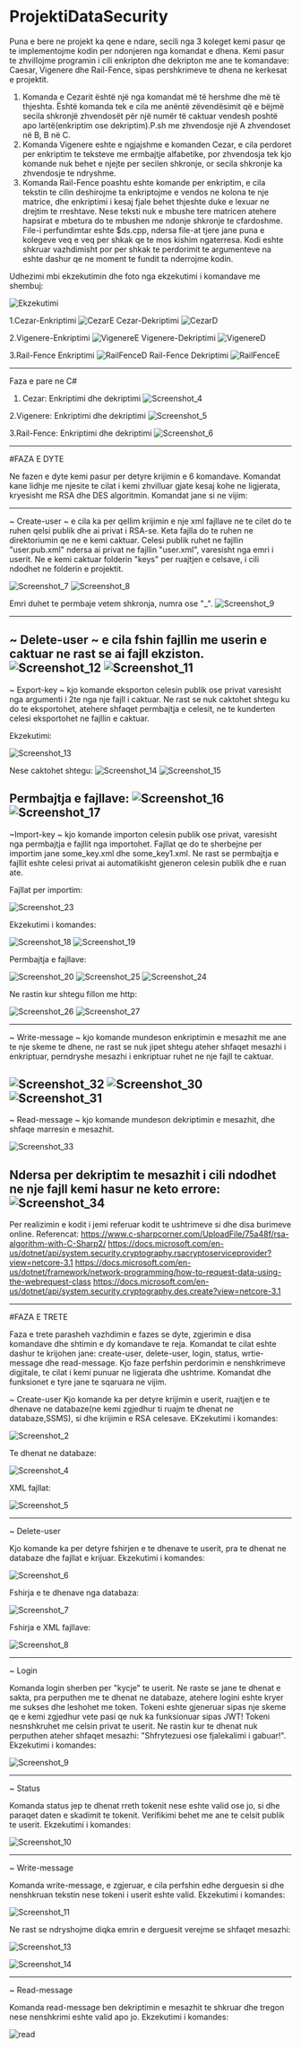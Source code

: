 # ProjektiDataSecurity
  Puna e bere ne projekt ka qene e ndare, secili nga 3 koleget kemi pasur qe te implementojme kodin per ndonjeren nga komandat e dhena.
Kemi pasur te zhvillojme programin i cili enkripton dhe dekripton me ane te komandave: Caesar, Vigenere dhe Rail-Fence, sipas pershkrimeve
te dhena ne kerkesat e projektit.
 1. Komanda e Cezarit është një nga komandat më të hershme dhe më të thjeshta. Është komanda tek e cila me anëntë zëvendësimit që e bëjmë secila shkronjë zhvendosët për një numër të caktuar vendesh poshtë apo lartë(enkriptim ose dekriptim).P.sh me zhvendosje një A zhvendoset në B, B në C.
 2. Komanda Vigenere eshte e ngjajshme e komanden Cezar, e cila perdoret per enkriptim te teksteve me ermbajtje alfabetike, por zhvendosja tek kjo komande nuk behet e njejte per secilen shkronje, or secila shkronje ka zhvendosje te ndryshme.
 3. Komanda Rail-Fence poashtu eshte komande per enkriptim, e cila tekstin te cilin deshirojme ta enkriptojme e vendos ne kolona te nje matrice, dhe enkriptimi i kesaj fjale behet thjeshte duke e lexuar ne drejtim te rreshtave. Nese teksti nuk e mbushe tere matricen atehere 
hapsirat e mbetura do te mbushen me ndonje shkronje te cfardoshme.
 File-i perfundimtar eshte $ds.cpp, ndersa file-at tjere jane puna e kolegeve veq e veq per shkak qe te mos kishim ngaterresa.
Kodi eshte shkruar vazhdimisht por per shkak te perdorimit te argumenteve na eshte dashur qe ne moment te fundit ta nderrojme kodin.

Udhezimi mbi ekzekutimin dhe foto nga ekzekutimi i komandave me shembuj:

![Ekzekutimi](https://user-images.githubusercontent.com/58752918/77952313-be9b5580-72cb-11ea-9e23-108bbfbf692e.png)

1.Cezar-Enkriptimi
![CezarE](https://user-images.githubusercontent.com/58752918/77952488-08843b80-72cc-11ea-8d4f-154656d5055c.png)
Cezar-Dekriptimi
![CezarD](https://user-images.githubusercontent.com/58752918/77952490-091cd200-72cc-11ea-88c6-20a68e371e85.png)

2.Vigenere-Enkriptimi
![VigenereE](https://user-images.githubusercontent.com/58752918/77952515-146ffd80-72cc-11ea-8459-484e548ccd64.png)
Vigenere-Dekriptimi
![VigenereD](https://user-images.githubusercontent.com/58752918/77952516-15089400-72cc-11ea-9496-ed712fecb056.png)

3.Rail-Fence Enkriptimi
![RailFenceD](https://user-images.githubusercontent.com/58752918/77952530-1c2fa200-72cc-11ea-84be-a9784aa2cf14.png)
Rail-Fence Dekriptimi
![RailFenceE](https://user-images.githubusercontent.com/58752918/77952532-1cc83880-72cc-11ea-9b69-aa311e2225d0.png)

----------------------------------------------------------------------------------------------------------------------------------------
Faza e pare ne C#

1. Cezar: Enkriptimi dhe dekriptimi
![Screenshot_4](https://user-images.githubusercontent.com/58752918/81016348-86ee7300-8e60-11ea-8b20-90a6269fc48c.png)

2.Vigenere: Enkriptimi dhe dekriptimi
![Screenshot_5](https://user-images.githubusercontent.com/58752918/81016784-62df6180-8e61-11ea-87e2-e618292850cb.png)

3.Rail-Fence: Enkriptimi dhe dekriptimi
![Screenshot_6](https://user-images.githubusercontent.com/58752918/81016965-bb166380-8e61-11ea-8030-f7814c34497e.png)

----------------------------------------------------------------------------------------------------------------------------------------

#FAZA E DYTE

  Ne fazen e dyte kemi pasur per detyre krijimin e 6 komandave. Komandat kane lidhje me njesite te cilat i kemi zhvilluar gjate kesaj kohe ne ligjerata, kryesisht me RSA dhe DES algoritmin. Komandat jane si ne vijim:

----------------------------------------------------------------------------------------------------------------------------------------
  
  ~ Create-user ~ e cila ka per qellim krijimin e nje xml fajllave ne te cilet do te ruhen qelsi publik dhe ai privat i RSA-se. Keta fajlla do te ruhen ne direktoriumin qe ne e kemi caktuar. Celesi publik ruhet ne fajllin "user.pub.xml" ndersa ai privat ne fajllin "user.xml", varesisht nga emri i userit. Ne e kemi caktuar folderin "keys" per ruajtjen e celsave, i cili ndodhet ne folderin e projektit.
  
  ![Screenshot_7](https://user-images.githubusercontent.com/58752918/81018079-134e6500-8e64-11ea-813e-43e5f5071fe6.png)
  ![Screenshot_8](https://user-images.githubusercontent.com/58752918/81018093-19444600-8e64-11ea-984d-db45aed847b9.png)

  Emri duhet te permbaje vetem shkronja, numra ose "_".
  ![Screenshot_9](https://user-images.githubusercontent.com/58752918/81018225-688a7680-8e64-11ea-8b38-1838ce0998e2.png)

----------------------------------------------------------------------------------------------------------------------------------------

  ~ Delete-user ~ e cila fshin fajllin me userin e caktuar ne rast se ai fajll ekziston.
  ![Screenshot_12](https://user-images.githubusercontent.com/58752918/81018539-02522380-8e65-11ea-8694-42271f1aea17.png)
  ![Screenshot_11](https://user-images.githubusercontent.com/58752918/81018567-1433c680-8e65-11ea-971b-87c0157f7304.png)
----------------------------------------------------------------------------------------------------------------------------------------
  
  
  
  ~ Export-key ~ kjo komande eksporton celesin publik ose privat varesisht nga argumenti i 2te nga nje fajll i caktuar. Ne rast se nuk caktohet shtegu ku do te eksportohet, atehere shfaqet permbajtja e celesit, ne te kunderten celesi eksportohet ne fajllin e caktuar.
  
  Ekzekutimi:
  
  ![Screenshot_13](https://user-images.githubusercontent.com/58752918/81019184-65908580-8e66-11ea-9ef7-2fc630fe1574.png)
  
  Nese caktohet shtegu:
  ![Screenshot_14](https://user-images.githubusercontent.com/58752918/81019528-2151b500-8e67-11ea-864d-85d600037b13.png)
  ![Screenshot_15](https://user-images.githubusercontent.com/58752918/81019535-257dd280-8e67-11ea-8537-999d9d497c2f.png)
     
   Permbajtja e fajllave:
  ![Screenshot_16](https://user-images.githubusercontent.com/58752918/81019544-29115980-8e67-11ea-8277-dd5895eae2c9.png)
  ![Screenshot_17](https://user-images.githubusercontent.com/58752918/81019546-2c0c4a00-8e67-11ea-9e72-8923a067cbbe.png)
----------------------------------------------------------------------------------------------------------------------------------------
  
  
  
  ~Import-key ~ kjo komande importon celesin publik ose privat, varesisht nga permbajtja e fajllit nga importohet. Fajllat qe do te sherbejne per importim jane some_key.xml dhe some_key1.xml. Ne rast se permbajtja e fajllit eshte celesi privat ai automatikisht gjeneron celesin publik dhe e ruan ate.
  
  Fajllat per importim:
  
  ![Screenshot_23](https://user-images.githubusercontent.com/58752918/81020489-3c252900-8e69-11ea-98d9-b6d71cb1b3de.png)

  Ekzekutimi i komandes:
  
  ![Screenshot_18](https://user-images.githubusercontent.com/58752918/81027594-b0b69280-8e7e-11ea-9d7b-9ceb6afd0257.png)
  ![Screenshot_19](https://user-images.githubusercontent.com/58752918/81020597-7262a880-8e69-11ea-82b1-8e70a582c9ef.png)
  
  Permbajtja e fajllave:
  
  ![Screenshot_20](https://user-images.githubusercontent.com/58752918/81021691-046bb080-8e6c-11ea-8fa1-e939bebc161d.png)
  ![Screenshot_25](https://user-images.githubusercontent.com/58752918/81021703-0d5c8200-8e6c-11ea-8c5b-4fcf9c1c0a26.png)
  ![Screenshot_24](https://user-images.githubusercontent.com/58752918/81021713-11889f80-8e6c-11ea-8f56-978c78522f17.png)
   
   Ne rastin kur shtegu fillon me http:  
   
  ![Screenshot_26](https://user-images.githubusercontent.com/58752918/81022180-41847280-8e6d-11ea-9fa3-cb9ae2b160d5.png)
  ![Screenshot_27](https://user-images.githubusercontent.com/58752918/81022068-f9fde680-8e6c-11ea-809f-6e6f68f4aba3.png)
  
----------------------------------------------------------------------------------------------------------------------------------------  
  
  ~ Write-message ~ kjo komande mundeson enkriptimin e mesazhit me ane te nje skeme te dhene, ne rast se nuk jipet shtegu ateher shfaqet mesazhi i enkriptuar, perndryshe mesazhi i enkriptuar ruhet ne nje fajll te caktuar.
  
  ![Screenshot_32](https://user-images.githubusercontent.com/58752918/81022884-1733b480-8e6f-11ea-96ee-6f1e929a9d39.png)
  ![Screenshot_30](https://user-images.githubusercontent.com/58752918/81022778-cf149200-8e6e-11ea-8fb7-fb884ad0f452.png)
  ![Screenshot_31](https://user-images.githubusercontent.com/58752918/81022788-d2a81900-8e6e-11ea-8491-0fe82dd310c8.png)
----------------------------------------------------------------------------------------------------------------------------------------

 ~ Read-message ~ kjo komande mundeson dekriptimin e mesazhit, dhe shfaqe marresin e mesazhit.
 
  ![Screenshot_33](https://user-images.githubusercontent.com/58752918/81026808-a21aac00-8e7b-11ea-9827-c0673ac6ce4b.png)
  
  Ndersa per dekriptim te mesazhit i cili ndodhet ne nje fajll kemi hasur ne keto errore:
  ![Screenshot_34](https://user-images.githubusercontent.com/58752918/81026914-148b8c00-8e7c-11ea-9e2d-e9cafafd361d.png)
----------------------------------------------------------------------------------------------------------------------------------------  
  Per realizimin e kodit i jemi referuar kodit te ushtrimeve si dhe disa burimeve online.
  Referencat:
  https://www.c-sharpcorner.com/UploadFile/75a48f/rsa-algorithm-with-C-Sharp2/
  https://docs.microsoft.com/en-us/dotnet/api/system.security.cryptography.rsacryptoserviceprovider?view=netcore-3.1
  https://docs.microsoft.com/en-us/dotnet/framework/network-programming/how-to-request-data-using-the-webrequest-class
  https://docs.microsoft.com/en-us/dotnet/api/system.security.cryptography.des.create?view=netcore-3.1
  
----------------------------------------------------------------------------------------------------------------------------------------


#FAZA E TRETE

Faza e trete parasheh vazhdimin e fazes se dyte, zgjerimin e disa komandave dhe shtimin e dy komandave te reja. Komandat te cilat eshte dashur te krijohen jane: create-user, delete-user, login, status, wrtie-message dhe read-message.
Kjo faze perfshin perdorimin e nenshkrimeve digjitale, te cilat i kemi punuar ne ligjerata dhe ushtrime. Komandat dhe funksionet e tyre jane te sqaruara ne vijim.

~ Create-user
Kjo komande ka per detyre krijimin e userit, ruajtjen e te dhenave ne databaze(ne kemi zgjedhur ti ruajm te dhenat ne databaze,SSMS), si dhe krijimin e RSA celesave. EKzekutimi i komandes:

![Screenshot_2](https://user-images.githubusercontent.com/58752918/83969198-df38ea80-a8ce-11ea-906e-6ca9cda6ad30.png)

Te dhenat ne databaze:

![Screenshot_4](https://user-images.githubusercontent.com/58752918/83969256-422a8180-a8cf-11ea-8c4d-f4761e6c7f8e.png)

XML fajllat:

![Screenshot_5](https://user-images.githubusercontent.com/58752918/83969320-a51c1880-a8cf-11ea-9527-3c823f29a38a.png)

----------------------------------------------------------------------------------------------------------------------------------------

~ Delete-user 

Kjo komande ka per detyre fshirjen e te dhenave te userit, pra te dhenat ne databaze dhe fajllat e krijuar. Ekzekutimi i komandes:

![Screenshot_6](https://user-images.githubusercontent.com/58752918/83969386-09d77300-a8d0-11ea-811d-2a810b282f56.png)

Fshirja e te dhenave nga databaza:

![Screenshot_7](https://user-images.githubusercontent.com/58752918/83969388-0cd26380-a8d0-11ea-8414-4fde6fc87c51.png)

Fshirja e XML fajllave: 

![Screenshot_8](https://user-images.githubusercontent.com/58752918/83969393-0f34bd80-a8d0-11ea-842b-6678eecb48e9.png)

----------------------------------------------------------------------------------------------------------------------------------------

~ Login

Komanda login sherben per "kycje" te userit. Ne raste se jane te dhenat e sakta, pra perputhen me te dhenat ne databaze, atehere logini eshte kryer me sukses dhe leshohet me token. Tokeni eshte gjeneruar sipas nje skeme qe e kemi zgjedhur vete pasi qe nuk ka funksionuar sipas JWT! Tokeni nesnshkruhet me celsin privat te userit. Ne rastin kur te dhenat nuk perputhen ateher shfaqet mesazhi: "Shfrytezuesi ose fjalekalimi i gabuar!". Ekzekutimi i komandes: 

![Screenshot_9](https://user-images.githubusercontent.com/58752918/83970180-8e2bf500-a8d4-11ea-8c40-127a96b95fad.png)

----------------------------------------------------------------------------------------------------------------------------------------

~ Status

Komanda status jep te dhenat rreth tokenit nese eshte valid ose jo, si dhe paraqet daten e skadimit te tokenit. Verifikimi behet me ane te celsit publik te userit. Ekzekutimi i komandes:

![Screenshot_10](https://user-images.githubusercontent.com/58752918/83970698-570b1300-a8d7-11ea-8508-15826fb3530c.png)

----------------------------------------------------------------------------------------------------------------------------------------

~ Write-message

Komanda write-message, e zgjeruar, e cila perfshin edhe derguesin si dhe nenshkruan tekstin nese tokeni i userit eshte valid.
Ekzekutimi i komandes: 

![Screenshot_11](https://user-images.githubusercontent.com/59438009/83974976-4e273b00-a8f1-11ea-8152-e88d9b71578f.png)


Ne rast se ndryshojme diqka emrin e derguesit verejme se shfaqet mesazhi:

![Screenshot_13](https://user-images.githubusercontent.com/59438009/83976900-4ec5ce80-a8fd-11ea-913e-be8cbe597069.png)

![Screenshot_14](https://user-images.githubusercontent.com/59438009/83976922-7452d800-a8fd-11ea-9bb5-23dc358e913a.png)


----------------------------------------------------------------------------------------------------------------------------------------

~ Read-message

Komanda read-message ben dekriptimin e mesazhit te shkruar dhe tregon nese nenshkrimi eshte valid apo jo. Ekzekutimi i komandes:

![read](https://user-images.githubusercontent.com/59438009/83977255-761d9b00-a8ff-11ea-89ce-a997b8c30867.jpg)












  

